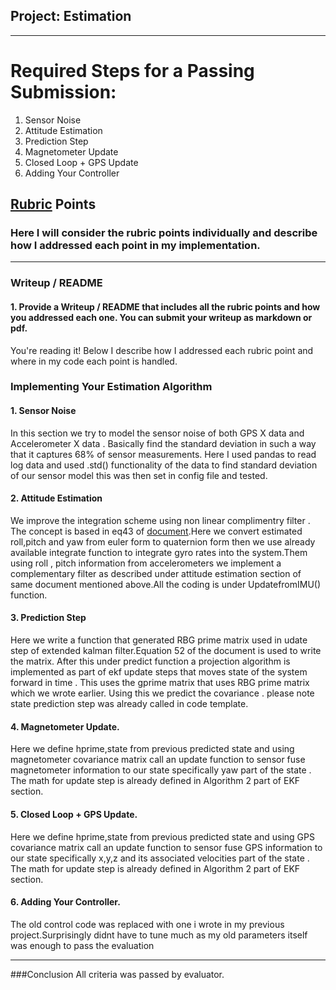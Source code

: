 ## Project: Estimation


---


# Required Steps for a Passing Submission:
 1. Sensor Noise
 2. Attitude Estimation
 3. Prediction Step
 4. Magnetometer Update
 5. Closed Loop + GPS Update
 6. Adding Your Controller


## [Rubric](https://review.udacity.com/#!/rubrics/1807/view) Points
### Here I will consider the rubric points individually and describe how I addressed each point in my implementation.  

---
### Writeup / README

#### 1. Provide a Writeup / README that includes all the rubric points and how you addressed each one.  You can submit your writeup as markdown or pdf.  

You're reading it! Below I describe how I addressed each rubric point and where in my code each point is handled.


### Implementing Your Estimation Algorithm

#### 1. Sensor Noise 
In this section we try to model the sensor noise of both GPS X data and Accelerometer X data . Basically find the standard deviation in such a way that it captures 68% of sensor measurements. Here I used pandas to read log data and used .std() functionality of the data to find standard deviation of our sensor model this was then set in config file and tested.
 

#### 2. Attitude Estimation
We improve the integration scheme using non linear complimentry filter . The concept is based in eq43 of [document](https://www.overleaf.com/project/5c34caab7ecefc04087273b9).Here we convert estimated roll,pitch and yaw from euler form to quaternion form then we use already available integrate function to integrate gyro rates into the system.Them using roll , pitch information from accelerometers we implement a complementary filter as described under attitude estimation section of same document mentioned above.All the coding is under UpdatefromIMU() function.



#### 3. Prediction Step
Here we write a function that generated RBG prime matrix used in udate step of extended kalman filter.Equation 52 of the document is used to write the matrix. After this under predict function a projection algorithm is implemented as part of ekf update steps that moves state of the system forward in time . This uses the gprime matrix that uses RBG prime matrix which we wrote earlier. Using this we predict the covariance . please note state prediction step was already called in code template.


#### 4. Magnetometer Update.
Here we define hprime,state from previous predicted state and using magnetometer covariance matrix call an update function to sensor fuse magnetometer information to our state specifically yaw part of the state . The math for update step is already defined in Algorithm 2 part of EKF section.

#### 5. Closed Loop + GPS Update.
Here we define hprime,state from previous predicted state and using GPS covariance matrix call an update function to sensor fuse GPS information to our state specifically x,y,z and its associated velocities part of the state . The math for update step is already defined in Algorithm 2 part of EKF section.

#### 6. Adding Your Controller. 
The old control code was replaced with one i wrote in my previous project.Surprisingly didnt have to tune much as my old parameters itself was enough to pass the evaluation

---

###Conclusion
All criteria was passed by evaluator.






